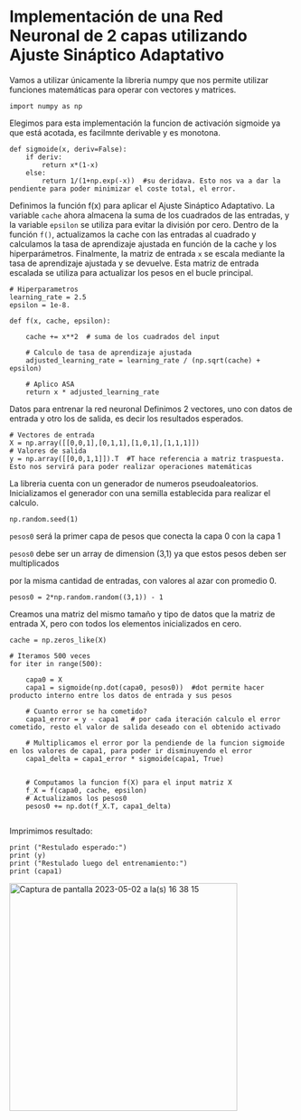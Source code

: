 
# Implementación de una Red Neuronal de 2 capas utilizando Ajuste Sináptico Adaptativo

 Vamos a utilizar únicamente la libreria numpy que nos permite utilizar funciones matemáticas para operar con vectores y matrices.
```
import numpy as np
```

Elegimos para esta implementación la funcion de activación sigmoide ya que está acotada, es facilmnte derivable y es monotona.

```
def sigmoide(x, deriv=False):   
    if deriv:
        return x*(1-x)       
    else:
        return 1/(1+np.exp(-x))  #su deridava. Esto nos va a dar la pendiente para poder minimizar el coste total, el error.
```
Definimos la función f(x) para aplicar el Ajuste Sináptico Adaptativo. La variable `cache` ahora almacena la suma de los cuadrados de las entradas, y la variable `epsilon` se utiliza para evitar la división por cero. Dentro de la función `f()`, actualizamos la cache con las entradas al cuadrado y calculamos la tasa de aprendizaje ajustada en función de la cache y los hiperparámetros. Finalmente, la matriz de entrada `x` se escala mediante la tasa de aprendizaje ajustada y se devuelve. Esta matriz de entrada escalada se utiliza para actualizar los pesos en el bucle principal.
```
# Hiperparametros  
learning_rate = 2.5  
epsilon = 1e-8. 

def f(x, cache, epsilon):  

    cache += x**2  # suma de los cuadrados del input
  
    # Calculo de tasa de aprendizaje ajustada 
    adjusted_learning_rate = learning_rate / (np.sqrt(cache) + epsilon)  
  
    # Aplico ASA  
    return x * adjusted_learning_rate
```
Datos para entrenar la red neuronal
Definimos 2 vectores, uno con datos de entrada y otro los de salida, es decir los resultados esperados. 
```
# Vectores de entrada
X = np.array([[0,0,1],[0,1,1],[1,0,1],[1,1,1]])
# Valores de salida
y = np.array([[0,0,1,1]]).T  #T hace referencia a matriz traspuesta. Esto nos servirá para poder realizar operaciones matemáticas 
```

La libreria cuenta con un generador de numeros pseudoaleatorios.
Inicializamos el generador con una semilla establecida para
realizar el calculo.
```
np.random.seed(1)
```
`pesos0` será la primer capa de pesos que conecta la capa 0 con la capa 1 

`pesos0` debe ser un array de dimension (3,1) ya que estos pesos deben ser multiplicados 

por la misma cantidad de entradas, con valores al azar con promedio 0. 
```
pesos0 = 2*np.random.random((3,1)) - 1
```
Creamos una matriz del mismo tamaño y tipo de datos que la matriz de entrada X, pero con todos los elementos inicializados en cero.
```
cache = np.zeros_like(X)
```
```
# Iteramos 500 veces
for iter in range(500):
  
    capa0 = X
    capa1 = sigmoide(np.dot(capa0, pesos0))  #dot permite hacer producto interno entre los datos de entrada y sus pesos

    # Cuanto error se ha cometido?
    capa1_error = y - capa1   # por cada iteración calculo el error cometido, resto el valor de salida deseado con el obtenido activado

    # Multiplicamos el error por la pendiende de la funcion sigmoide en los valores de capa1, para poder ir disminuyendo el error
    capa1_delta = capa1_error * sigmoide(capa1, True)

    
    # Computamos la funcion f(X) para el input matriz X
    f_X = f(capa0, cache, epsilon)
    # Actualizamos los pesos0
    pesos0 += np.dot(f_X.T, capa1_delta)
   
```
Imprimimos resultado:
```
print ("Restulado esperado:")
print (y)
print ("Restulado luego del entrenamiento:")
print (capa1)
```

<img width="403" alt="Captura de pantalla 2023-05-02 a la(s) 16 38 15" src="https://user-images.githubusercontent.com/24212744/235770213-adf538f6-e4a2-42ba-a829-1a747d00807c.png">



